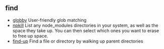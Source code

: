 ## find

- [globby](https://github.com/sindresorhus/globby) User-friendly glob matching
- [npkill](https://github.com/voidcosmos/npkill) List any node_modules directories in your system, as well as the space they take up. You can then select which ones you want to erase to free up space.
- [find-up](https://github.com/sindresorhus/find-up) Find a file or directory by walking up parent directories
